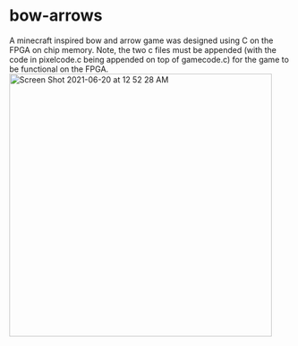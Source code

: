 # bow-arrows
A minecraft inspired bow and arrow game was designed using C on the FPGA on chip memory. 
Note, the two c files must be appended (with the code in pixelcode.c being appended on top of gamecode.c) for the game to be functional on the FPGA.
<img width="469" alt="Screen Shot 2021-06-20 at 12 52 28 AM" src="https://user-images.githubusercontent.com/62577020/122662595-35876d00-d162-11eb-83da-fa0d24d8ba68.png">



